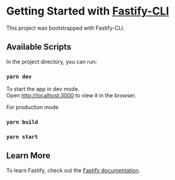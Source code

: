 # Getting Started with [Fastify-CLI](https://www.npmjs.com/package/fastify-cli)

This project was bootstrapped with Fastify-CLI.

## Available Scripts

In the project directory, you can run:

### `yarn dev`

To start the app in dev mode.\
Open [http://localhost:3000](http://localhost:3000) to view it in the browser.

For production mode

### `yarn build`

### `yarn start`

## Learn More

To learn Fastify, check out the [Fastify documentation](https://www.fastify.io/docs/latest/).
